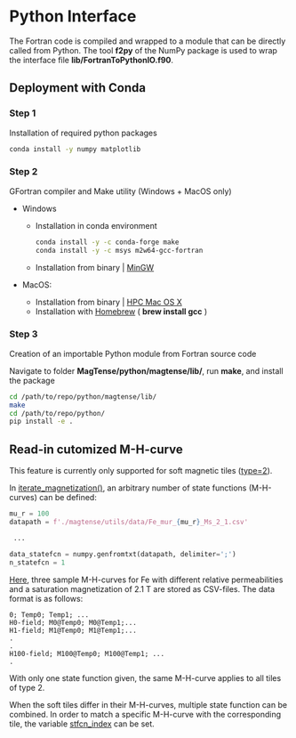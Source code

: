 # Python Interface

The Fortran code is compiled and wrapped to a module that can be directly called from Python. The tool **f2py** of the NumPy package is used to wrap the interface file **lib/FortranToPythonIO.f90**.

## Deployment with Conda

### Step 1

Installation of required python packages

```bash
conda install -y numpy matplotlib
```

### Step 2

GFortran compiler and Make utility (Windows + MacOS only)

- Windows

  - Installation in conda environment

    ```bash
    conda install -y -c conda-forge make
    conda install -y -c msys m2w64-gcc-fortran
    ```

  - Installation from binary | [MinGW](https://gcc.gnu.org/wiki/GFortranBinaries#Windows)

- MacOS:
  - Installation from binary | [HPC Mac OS X](http://hpc.sourceforge.net/)
  - Installation with [Homebrew](https://brew.sh/) ( **brew install gcc** )

### Step 3

Creation of an importable Python module from Fortran source code

Navigate to folder **MagTense/python/magtense/lib/**, run **make**, and install the package

```bash
cd /path/to/repo/python/magtense/lib/
make
cd /path/to/repo/python/
pip install -e .
```


## Read-in cutomized M-H-curve
This feature is currently only supported for soft magnetic tiles ([type=2](magtense/magtense.py#L49)).

In  [iterate_magnetization()](magtense/magtense.py#L611), an arbitrary number of state functions (M-H-curves) can be defined:

```python
mu_r = 100
datapath = f'./magtense/utils/data/Fe_mur_{mu_r}_Ms_2_1.csv'

 ...

data_statefcn = numpy.genfromtxt(datapath, delimiter=';')
n_statefcn = 1
```

[Here](magtense/utils/data), three sample M-H-curves for Fe with different relative permeabilities and a saturation magnetization of 2.1 T are stored as CSV-files. The data format is as follows:

```csv
0; Temp0; Temp1; ...
H0-field; M0@Temp0; M0@Temp1;...
H1-field; M1@Temp0; M1@Temp1;...
.
.
H100-field; M100@Temp0; M100@Temp1; ...
.
```

With only one state function given, the same M-H-curve applies to all tiles of type 2.

When the soft tiles differ in their M-H-curves, multiple state function can be combined. In order to match a specific M-H-curve with the corresponding tile, the variable [stfcn_index](magtense/magtense.py#L54) can be set.
